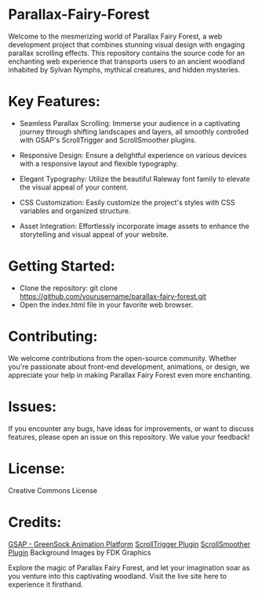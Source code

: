 # Parallax-Fairy-Forest
Welcome to the mesmerizing world of Parallax Fairy Forest, a web development project that combines stunning visual design with engaging parallax scrolling effects. This repository contains the source code for an enchanting web experience that transports users to an ancient woodland inhabited by Sylvan Nymphs, mythical creatures, and hidden mysteries.

# Key Features:

- Seamless Parallax Scrolling: Immerse your audience in a captivating journey through shifting landscapes and layers, all smoothly controlled with GSAP's ScrollTrigger and ScrollSmoother plugins.

- Responsive Design: Ensure a delightful experience on various devices with a responsive layout and flexible typography.

- Elegant Typography: Utilize the beautiful Raleway font family to elevate the visual appeal of your content.

- CSS Customization: Easily customize the project's styles with CSS variables and organized structure.

- Asset Integration: Effortlessly incorporate image assets to enhance the storytelling and visual appeal of your website.

# Getting Started:

- Clone the repository: git clone https://github.com/yourusername/parallax-fairy-forest.git
- Open the index.html file in your favorite web browser.

# Contributing:
We welcome contributions from the open-source community. Whether you're passionate about front-end development, animations, or design, we appreciate your help in making Parallax Fairy Forest even more enchanting.

# Issues:
If you encounter any bugs, have ideas for improvements, or want to discuss features, please open an issue on this repository. We value your feedback!

# License:
Creative Commons License

# Credits:

[GSAP - GreenSock Animation Platform](https://greensock.com/gsap/)
[ScrollTrigger Plugin](https://greensock.com/scrolltrigger/)
[ScrollSmoother Plugin](https://greensock.com/scrollsmoother/)
Background Images by FDK Graphics

Explore the magic of Parallax Fairy Forest, and let your imagination soar as you venture into this captivating woodland. Visit the live site here to experience it firsthand.
